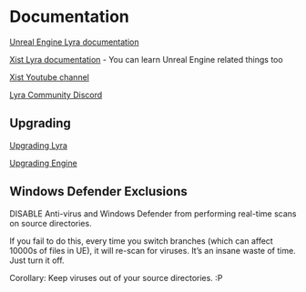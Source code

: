 Documentation
===

[Unreal Engine Lyra documentation](https://docs.unrealengine.com/5.0/en-US/lyra-sample-game-in-unreal-engine/)

[Xist Lyra documentation](https://x157.github.io/) - You can learn Unreal Engine related things too

[Xist Youtube channel](https://www.youtube.com/@XistGG)

[Lyra Community Discord](https://discord.gg/FpjwcxcDht/)

Upgrading
----
[Upgrading Lyra](https://x157.github.io/UE5/LyraStarterGame/Upgrading-Lyra-Core/)

[Upgrading Engine](https://x157.github.io/UE5/Engine/Resave-Assets#ExampleExecution)

Windows Defender Exclusions
----
DISABLE Anti-virus and Windows Defender from performing real-time scans on source directories.

If you fail to do this, every time you switch branches (which can affect 10000s of files in UE), it will re-scan for viruses. It’s an insane waste of time. Just turn it off.

Corollary: Keep viruses out of your source directories. :P
